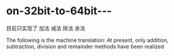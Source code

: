 # on-32bit-to-64bit---

目前只实现了
加法
减法
除法
余法

The following is the machine translation:
At present, only addition, subtraction, division and remainder methods have been realized
